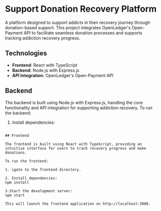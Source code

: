 # Support Donation Recovery Platform

A platform designed to support addicts in their recovery journey through donation-based support. This project integrates OpenLedger's Open-Payment API to facilitate seamless donation processes and supports tracking addiction recovery progress.

## Technologies

- **Frontend**: React with TypeScript
- **Backend**: Node.js with Express.js
- **API Integration**: OpenLedger's Open-Payment API

## Backend

The backend is built using Node.js with Express.js, handling the core functionality and API integration for supporting addiction recovery. To run the backend:

1. Install dependencies:
``` npm install

## Frontend

The frontend is built using React with TypeScript, providing an intuitive interface for users to track recovery progress and make donations.

To run the frontend:

1. igate to the frontend directory.

2. Install dependencies:
npm install

3.Start the development server:
npm start

This will launch the frontend application on http://localhost:3000.
